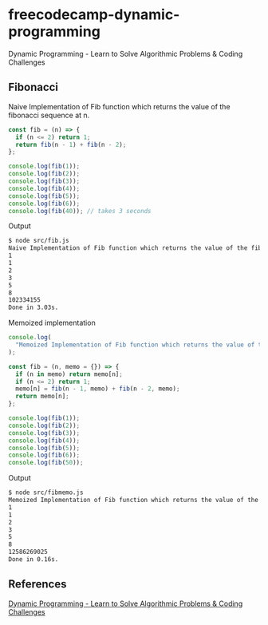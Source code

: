 # freecodecamp-dynamic-programming

Dynamic Programming - Learn to Solve Algorithmic Problems &amp; Coding Challenges

## Fibonacci

Naive Implementation of Fib function which returns the value of the fibonacci sequence at n.

```javascript
const fib = (n) => {
  if (n <= 2) return 1;
  return fib(n - 1) + fib(n - 2);
};

console.log(fib(1));
console.log(fib(2));
console.log(fib(3));
console.log(fib(4));
console.log(fib(5));
console.log(fib(6));
console.log(fib(40)); // takes 3 seconds
```

Output

```sh
$ node src/fib.js
Naive Implementation of Fib function which returns the value of the fibonacci sequence at n.
1
1
2
3
5
8
102334155
Done in 3.03s.
```

Memoized implementation

```javascript
console.log(
  "Memoized Implementation of Fib function which returns the value of the fibonacci sequence at n."
);

const fib = (n, memo = {}) => {
  if (n in memo) return memo[n];
  if (n <= 2) return 1;
  memo[n] = fib(n - 1, memo) + fib(n - 2, memo);
  return memo[n];
};

console.log(fib(1));
console.log(fib(2));
console.log(fib(3));
console.log(fib(4));
console.log(fib(5));
console.log(fib(6));
console.log(fib(50));
```

Output

```sh
$ node src/fibmemo.js
Memoized Implementation of Fib function which returns the value of the fibonacci sequence at n.
1
1
2
3
5
8
12586269025
Done in 0.16s.
```

## References

[Dynamic Programming - Learn to Solve Algorithmic Problems & Coding Challenges](https://youtu.be/oBt53YbR9Kk)
